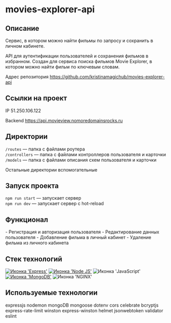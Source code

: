 # movies-explorer-api

<h2> Описание </h2>
Сервис, в котором можно найти фильмы по запросу и сохранить в личном кабинете.

API для аутентификации пользователей и сохранения фильмов в избранном. 
Создан для сервиса поиска фильмов Movie Explorer, в котором можно найти фильм по ключевым словам.

Адрес репозитория  https://github.com/kristinamagichub/movies-explorer-api

<h2> Ссылки на проект</h2>

IP 51.250.106.122

Backend https://api.movieview.nomoredomainsrocks.ru

<h2> Директории</h2>

`/routes` — папка с файлами роутера  
`/controllers` — папка с файлами контроллеров пользователя и карточки   
`/models` — папка с файлами описания схем пользователя и карточки  
  
Остальные директории вспомогательные

<h2> Запуск проекта </h2>

`npm run start` — запускает сервер   
`npm run dev` — запускает сервер с hot-reload

<h2> Функционал</h2>
- Регистрация и авторизация пользователя
- Редактирование данных пользователя
- Добавление фильма в личный кабинет
- Удаление фильма из личного кабинета


<h2> Стек технологий</h2>
<span>
  <a href=""><img src="https://img.shields.io/badge/Express.js-000000?style=for-the-badge&logo=express&logoColor=white" alt="Иконка 'Express'"></a>
  <a href=""><img src="https://img.shields.io/badge/Node.js-339933?style=for-the-badge&logo=nodedotjs&logoColor=white" alt="Иконка 'Node JS'"></a>
  <img src="https://img.shields.io/badge/JavaScript-323330?style=for-the-badge&logo=javascript&logoColor=F7DF1E" alt="Иконка 'JavaScript'">
  <a href=""><img src="https://img.shields.io/badge/MongoDB-4EA94B?style=for-the-badge&logo=mongodb&logoColor=white" alt="Иконка 'MongoDB'"></a>
  <img src="https://img.shields.io/badge/Nginx-009639?style=for-the-badge&logo=nginx&logoColor=white" alt="Иконка 'NGINX'">
</span>

<h2> Используемые технологии</h2>
expressjs
nodemon
mongoDB
mongoose
dotenv
cors
celebrate
bcryptjs
express-rate-limit
winston
express-winston
helmet
jsonwebtoken
validator
eslint
